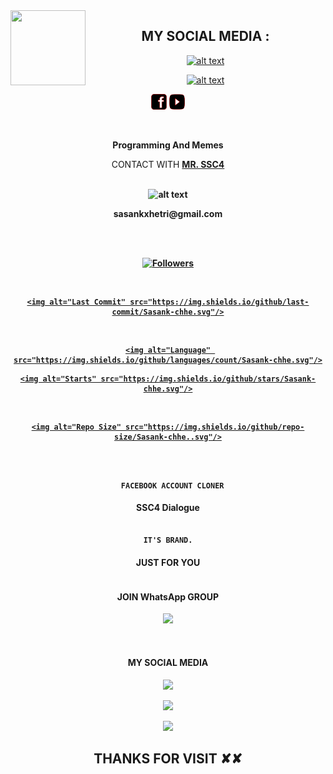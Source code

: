 <img src="https://github.com/Sasank-chhe/Sasank-chhe/blob/main/IMAGE/SSC4.gif" width="120" height="120" align="left">

<center>

  

  

 

   ##  MY SOCIAL MEDIA : <br>

<a href="https://Instagram.com/sasankxhetri4" target="_blank"><img src="https://github.com/1Sasank-chhe/Sasank-chhe/blob/main/IMAGE/instagram.png" alt="alt text" width="25" height="25"></a> 

<a href="https://chat.whatsapp.com/HDwWCxOCiofEiohIuwjv19"><img src="https://github.com/Sasank-chhe/Sasank-chhe/blob/main/IMAGE/whatsapp.png" alt="alt text" width="25" height="25"></a>

<a href="https://www.facebook.com/SASANK04" target="_blank"><img src="https://github.com/Azim-vau/Azim-vau/blob/main/IMAGE/facebook.png" alt="alt text" width="25" height="25"></a> <a href="https://youtube.com/MrError69"><img src="https://github.com/Azim-vau/Azim-vau/blob/main/IMAGE/youtube.png" alt="alt text" width="25" height="25"></a> 

&nbsp;&nbsp;     &nbsp;&nbsp;    &nbsp;&nbsp;   &nbsp;&nbsp;   &nbsp;&nbsp;

  

____Programming And Memes____

CONTACT WITH <a href="https://github.com/Sasank-chhe"><b>MR. SSC4 </a> </br><br>

<img src="https://github.com/Sasank-chhe/SSC4/blob/main/IMAGE/contact.png" alt="alt text" width="25" height="25"> <br>

<p>sasankxhetri@gmail.com</p>  <br> <br> 

<a href="https://github.com/Sasank-chhe/followers">

<img title="Followers" src="https://img.shields.io/github/followers/Sasank-chhe?label=Followers&color=blue&style=flat-square"></a>

<br>

  <a href="https://github.com/Sasank Vai/termux-style/stargazers/">

  <a href="https://github.com/Sasank-chhe">

    <img alt="Last Commit" src="https://img.shields.io/github/last-commit/Sasank-chhe.svg"/>

  </a>

<br>

  <a href="https://github.com/Azim-vau/uidcr3k">

    <img alt="Language" src="https://img.shields.io/github/languages/count/Sasank-chhe.svg"/>

  </a>

  <a href="https://github.com/Sasank-chhe">

    <img alt="Starts" src="https://img.shields.io/github/stars/Sasank-chhe.svg"/>

  </a>

<br>

<a href="https://github.com/Sasank-chhe">

    <img alt="Repo Size" src="https://img.shields.io/github/repo-size/Sasank-chhe..svg"/>

  </a>

<br>

<a href="https://github.com/Sasank-chhe">

  </a>

</div>

</br>

<p align="center">

      FACEBOOK ACCOUNT CLONER

</p>

#### SSC4 Dialogue

```SASANK IS NOT ONLY NAME

IT'S BRAND.

```

#### JUST FOR YOU

```YOU CAN'T COPY ME.

```

#### JOIN WhatsApp GROUP <br>

[![](https://img.shields.io/badge/WhatsApp-black?logo=WhatsApp&logoColor=blue&labelColor=black)](https://chat.whatsapp.com/HDwWCxOCiofEiohIuwjv19)

<br>

#### MY SOCIAL MEDIA

[![](https://img.shields.io/badge/Github-black?logo=Github&logoColor=red&labelColor=black)](https://github.com/Sasank-chhe) <br>

[![](https://img.shields.io/badge/Facebook-black?logo=Facebook&logoColor=red&labelColor=black)](https://www.facebook.com/SASANK04) <br>

[![](https://img.shields.io/badge/Instagram-black?logo=Instagram&logoColor=red&labelColor=black)](https://www.instagram.com/sasankxhetri4) <br>

<h2> THANKS FOR VISIT ✘✘ <h2\>

